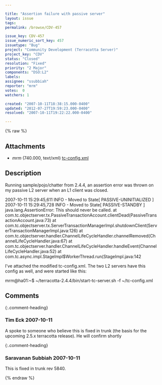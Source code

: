 ```yaml
---

title: "Assertion failure with passive server"
layout: issue
tags: 
permalink: /browse/CDV-457

issue_key: CDV-457
issue_numeric_sort_key: 457
issuetype: "Bug"
project: "Community Development (Terracotta Server)"
project_key: "CDV"
status: "Closed"
resolution: "Fixed"
priority: "2 Major"
components: "DSO:L2"
labels: 
assignee: "ssubbiah"
reporter: "mrm"
votes:  0
watchers: 1

created: "2007-10-11T18:38:15.000-0400"
updated: "2012-07-27T19:59:23.000-0400"
resolved: "2007-10-11T19:22:22.000-0400"

---
```




{% raw %}


## Attachments

* <em>mrm</em> (740.000, text/xml) [tc-config.xml](/attachments/CDV/CDV-457/tc-config.xml)




## Description

<div markdown="1" class="description">

Running sample/pojo/chatter from 2.4.4, an assertion error was thrown on my passive L2 server when an L1 client was closed.

2007-10-11 15:29:45,611 INFO - Moved to State[ PASSIVE-UNINITIALIZED ]
2007-10-11 15:29:45,728 INFO - Moved to State[ PASSIVE-STANDBY ]
java.lang.AssertionError: This should never be called.
        at com.tc.objectserver.tx.PassiveTransactionAccount.clientDead(PassiveTransactionAccount.java:73)
        at com.tc.objectserver.tx.ServerTransactionManagerImpl.shutdownClient(ServerTransactionManagerImpl.java:126)
        at com.tc.objectserver.handler.ChannelLifeCycleHandler.channelRemoved(ChannelLifeCycleHandler.java:67)
        at com.tc.objectserver.handler.ChannelLifeCycleHandler.handleEvent(ChannelLifeCycleHandler.java:52)
        at com.tc.async.impl.StageImpl$WorkerThread.run(StageImpl.java:142

I've attached the modified tc-config.xml. The two L2 servers have this config as well, and were started like this:

mrm@ha01:~$ ~/terracotta-2.4.4/bin/start-tc-server.sh -f ~/tc-config.xml


</div>

## Comments


{:.comment-heading}
### **Tim Eck** <span class="date">2007-10-11</span>

<div markdown="1" class="comment">

A spoke to someone who believe this is fixed in trunk (the basis for the upcoming 2.5.x terracotta release). He will confirm shortly

</div>


{:.comment-heading}
### **Saravanan Subbiah** <span class="date">2007-10-11</span>

<div markdown="1" class="comment">

This is fixed in trunk rev 5840.

</div>



{% endraw %}
